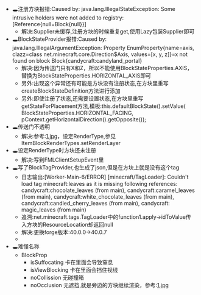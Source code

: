 - 🕳注册方块报错:Caused by: java.lang.IllegalStateException: Some intrusive holders were not added to
  registry: [Reference{null=Block{null}}]
    - 解决:Supplier未缓存,注册方块的时候重复get,使用Lazy包装Supplier即可
- 🕳BlockStateProvider报错:Caused by: java.lang.IllegalArgumentException: Property EnumProperty{name=axis, clazz=class
  net.minecraft.core.Direction$Axis, values=[x, y, z]}=x not found on block Block{candycraft:candyland_portal}
    - 解决:因为传送门只有X和Z，所以不能使用BlockStateProperties.AXIS，替换为BlockStateProperties.HORIZONTAL_AXIS即可
    - 另外:出现这个异常还有可能是方块没有注册状态,在方块里重写createBlockStateDefinition方法进行添加
    - 另外:即使注册了状态,还需要设置状态,在方块里重写getStateForPlacement方法,模板:this.defaultBlockState().setValue(
      BlockStateProperties.HORIZONTAL_FACING, pContext.getHorizontalDirection().getOpposite());
- 🕳传送门不透明
    - 解决:参考:[1.jpg](坑/1.jpg)，设定RenderType,参见ItemBlockRenderTypes.setRenderLayer
- 🕳设定RenderType时方块还未注册
    - 解决:写到FMLClientSetupEvent里
- 🕳写了BlockTagProvider,也生成了json,但是在方块上就是没有这个tag
    - 日志输出:[Worker-Main-6/ERROR] [minecraft/TagLoader]: Couldn't load tag minecraft:leaves as it is
      missing following references: candycraft:chocolate_leaves (from main), candycraft:caramel_leaves (from main),
      candycraft:white_chocolate_leaves (from main), candycraft:candied_cherry_leaves (from main), candycraft:
      magic_leaves (from main)
    - 追溯:net.minecraft.tags.TagLoader中的function1.apply->idToValue传入方块的ResourceLocation却返回null
    - 解决:更换forge版本:40.0.0->40.0.7
    -
- 🕳难懂名称
    - BlockProp
        - isSuffocating 卡在里面会导致窒息
        - isViewBlocking 卡在里面会挡住视线
        - noCollission 无碰撞箱
        - noOcclusion 无遮挡,就是旁边的方块继续渲染，参考:[1.jpg](坑/1.jpg)